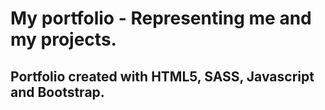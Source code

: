 # My portfolio - Representing me and my projects.

## Portfolio created with HTML5, SASS, Javascript and Bootstrap.
